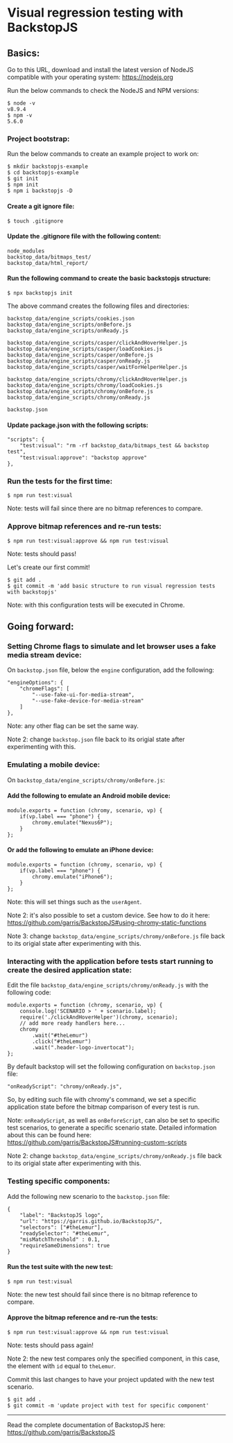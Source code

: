 # Visual regression testing with BackstopJS
## Basics:
Go to this URL, download and install the  latest version of NodeJS compatible with your operating system: https://nodejs.org

Run the below commands to check the NodeJS and NPM versions:
```
$ node -v
v8.9.4
$ npm -v
5.6.0
```

### Project bootstrap:
Run the below commands to create an example project to work on:
```
$ mkdir backstopjs-example
$ cd backstopjs-example
$ git init
$ npm init
$ npm i backstopjs -D
```

#### Create a git ignore file:
`$ touch .gitignore`

#### Update the .gitignore file with the following content:
```
node_modules
backstop_data/bitmaps_test/
backstop_data/html_report/
```

#### Run the following command to create the basic backstopjs structure:
`$ npx backstopjs init`

The above command creates the following files and directories:
```
backstop_data/engine_scripts/cookies.json
backstop_data/engine_scripts/onBefore.js
backstop_data/engine_scripts/onReady.js

backstop_data/engine_scripts/casper/clickAndHoverHelper.js
backstop_data/engine_scripts/casper/loadCookies.js
backstop_data/engine_scripts/casper/onBefore.js
backstop_data/engine_scripts/casper/onReady.js
backstop_data/engine_scripts/casper/waitForHelperHelper.js

backstop_data/engine_scripts/chromy/clickAndHoverHelper.js
backstop_data/engine_scripts/chromy/loadCookies.js
backstop_data/engine_scripts/chromy/onBefore.js
backstop_data/engine_scripts/chromy/onReady.js

backstop.json
```

#### Update package.json with the following scripts:
```
"scripts": {
    "test:visual": "rm -rf backstop_data/bitmaps_test && backstop test",
    "test:visual:approve": "backstop approve"
},
```

### Run the tests for the first time:
`$ npm run test:visual`

Note: tests will fail since there are no bitmap references to compare.

### Approve bitmap references and re-run tests:
`$ npm run test:visual:approve && npm run test:visual`

Note: tests should pass!

Let's create our first commit!
```
$ git add .
$ git commit -m 'add basic structure to run visual regression tests with backstopjs'
```

Note: with this configuration tests will be executed in Chrome.

## Going forward:
### Setting Chrome flags to simulate and let browser uses a fake media stream device:
On `backstop.json` file, below the `engine` configuration, add the following:
```
"engineOptions": {
    "chromeFlags": [
        "--use-fake-ui-for-media-stream",
        "--use-fake-device-for-media-stream"
    ]
},
```

Note: any other flag can be set the same way.

Note 2: change `backstop.json` file back to its origial state after experimenting with this.

### Emulating a mobile device:
On `backstop_data/engine_scripts/chromy/onBefore.js`:

#### Add the following to emulate an Android mobile device:
```
module.exports = function (chromy, scenario, vp) {
    if(vp.label === "phone") {
        chromy.emulate("Nexus6P");  
    }
};
```

#### Or add the following to emulate an iPhone device:
```
module.exports = function (chromy, scenario, vp) {
    if(vp.label === "phone") {
        chromy.emulate("iPhone6");
    }
};
```

Note: this will set things such as the `userAgent`.

Note 2: it's also possible to set a custom device. See how to do it here: https://github.com/garris/BackstopJS#using-chromy-static-functions

Note 3: change `backstop_data/engine_scripts/chromy/onBefore.js` file back to its origial state after experimenting with this.

### Interacting with the application before tests start running to create the desired application state:
Edit the file `backstop_data/engine_scripts/chromy/onReady.js` with the following code:
```
module.exports = function (chromy, scenario, vp) {
    console.log('SCENARIO > ' + scenario.label);
    require('./clickAndHoverHelper')(chromy, scenario);
    // add more ready handlers here...
    chromy
        .wait("#theLemur")
        .click("#theLemur")
        .wait(".header-logo-invertocat");
};
```

By default backstop will set the following configuration on `backstop.json` file:

`"onReadyScript": "chromy/onReady.js",`

So, by editing such file with chromy's command, we set a specific application state before the bitmap comparison of every test is run.

Note: `onReadyScript`, as well as `onBeforeScript`, can also be set to specific test scenarios, to generate a specific scenario state.
Detailed information about this can be found here: https://github.com/garris/BackstopJS#running-custom-scripts

Note 2: change `backstop_data/engine_scripts/chromy/onReady.js` file back to its origial state after experimenting with this.

### Testing specific components:
Add the following new scenario to the `backstop.json` file:
```
{
    "label": "BackstopJS logo",
    "url": "https://garris.github.io/BackstopJS/",
    "selectors": ["#theLemur"],
    "readySelector": "#theLemur",
    "misMatchThreshold" : 0.1,
    "requireSameDimensions": true
}
```

#### Run the test suite with the new test:
`$ npm run test:visual`

Note: the new test should fail since there is no bitmap reference to compare.

#### Approve the bitmap reference and re-run the tests:
`$ npm run test:visual:approve && npm run test:visual`

Note: tests should pass again!

Note 2: the new test compares only the specified component, in this case, the element with `id` equal to `theLemur`.

Commit this last changes to have your project updated with the new test scenario.
```
$ git add .
$ git commit -m 'update project with test for specific component'
```
___
Read the complete documentation of BackstopJS here: https://github.com/garris/BackstopJS
